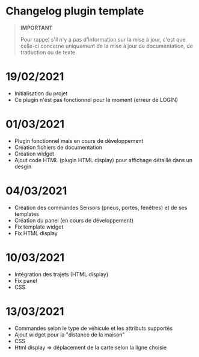 # Changelog plugin template

>**IMPORTANT**
>
>Pour rappel s'il n'y a pas d'information sur la mise à jour, c'est que celle-ci concerne uniquement de la mise à jour de documentation, de traduction ou de texte.

# 19/02/2021

- Initialisation du projet
- Ce plugin n'est pas fonctionnel pour le moment (erreur de LOGIN)

# 01/03/2021
 - Plugin fonctionnel mais en cours de développement
 - Création fichiers de documentation
 - Création widget
 - Ajout code HTML (plugin HTML display) pour affichage détaillé dans un desgin

# 04/03/2021
 - Création des commandes Sensors (pneus, portes, fenêtres) et de ses templates
 - Création du panel (en cours de développement)
 - Fix template widget
 - Fix HTML display

 # 10/03/2021
 - Intégration des trajets (HTML display)
 - Fix panel
 - CSS

  # 13/03/2021
 - Commandes selon le type de véhicule et les attributs supportés
 - Ajout widget pour la "distance de la maison"
 - CSS
 - Html display => déplacement de la carte selon la ligne choisie


